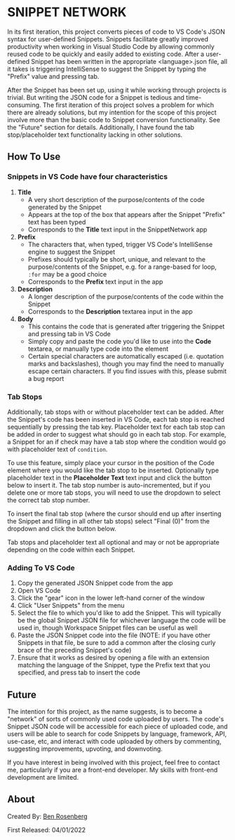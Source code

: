# SNIPPET NETWORK

In its first iteration, this project converts pieces of code to VS Code's JSON syntax for user-defined Snippets. Snippets facilitate greatly improved productivity when working in Visual Studio Code by allowing commonly reused code to be quickly and easily added to existing code. After a user-defined Snippet has been written in the appropriate \<language\>.json file, all it takes is triggering IntelliSense to suggest the Snippet by typing the "Prefix" value and pressing tab.

After the Snippet has been set up, using it while working through projects is trivial. But writing the JSON code for a Snippet is tedious and time-consuming. The first iteration of this project solves a problem for which there are already solutions, but my intention for the scope of this project involve more than the basic code to Snippet conversion functionality. See the "Future" section for details. Additionally, I have found the tab stop/placeholder text functionality lacking in other solutions.

## How To Use

### Snippets in VS Code have four characteristics
  
1. __Title__
    - A very short description of the purpose/contents of the code generated by the Snippet
    - Appears at the top of the box that appears after the Snippet "Prefix" text has been typed
    - Corresponds to the __Title__ text input in the SnippetNetwork app
2. __Prefix__
    - The characters that, when typed, trigger VS Code's IntelliSense engine to suggest the Snippet
    - Prefixes should typically be short, unique, and relevant to the purpose/contents of the Snippet, e.g. for a range-based for loop, `:for` may be a good choice
    - Corresponds to the __Prefix__ text input in the app
3. __Description__
    - A longer description of the purpose/contents of the code within the Snippet
    - Corresponds to the __Description__ textarea input in the app
4. __Body__
    - This contains the code that is generated after triggering the Snippet and pressing tab in VS Code
    - Simply copy and paste the code you'd like to use into the __Code__ textarea, or manually type code into the element
    - Certain special characters are automatically escaped (i.e. quotation marks and backslashes), though you may find the need to manually escape certain characters. If you find issues with this, please submit a bug report

### Tab Stops

Additionally, tab stops with or without placeholder text can be added. After the Snippet's code has been inserted in VS Code, each tab stop is reached sequentially by pressing the tab key. Placeholder text for each tab stop can be added in order to suggest what should go in each tab stop. For example, a Snippet for an if check may have a tab stop where the condition would go with placeholder text of `condition`.

To use this feature, simply place your cursor in the position of the Code element where you would like the tab stop to be inserted. Optionally type placeholder text in the __Placeholder Text__ text input and click the button below to insert it. The tab stop number is auto-incremented, but if you delete one or more tab stops, you will need to use the dropdown to select the correct tab stop number.

To insert the final tab stop (where the cursor should end up after inserting the Snippet and filling in all other tab stops) select "Final (0)" from the dropdown and click the button below.

Tab stops and placeholder text all optional and may or not be appropriate depending on the code within each Snippet.

### Adding To VS Code

1. Copy the generated JSON Snippet code from the app
2. Open VS Code
3. Click the "gear" icon in the lower left-hand corner of the window
4. Click "User Snippets" from the menu
5. Select the file to which you'd like to add the Snippet. This will typically be the global Snippet JSON file for whichever language the code will be used in, though Workspace Snippet files can be useful as well
6. Paste the JSON Snippet code into the file (NOTE: if you have other Snippets in that file, be sure to add a common after the closing curly brace of the preceding Snippet's code)
7. Ensure that it works as desired by opening a file with an extension matching the language of the Snippet, type the Prefix text that you specified, and press tab to insert the code

## Future

The intention for this project, as the name suggests, is to become a "network" of sorts of commonly used code uploaded by users. The code's Snippet JSON code will be accessible for each piece of uploaded code, and users will be able to search for code Snippets by language, framework, API, use-case, etc, and interact with code uploaded by others by commenting, suggesting improvements, upvoting, and downvoting.

If you have interest in being involved with this project, feel free to contact me, particularly if you are a front-end developer. My skills with front-end development are limited.

## About

Created By: [Ben Rosenberg](www.linkedin.com/in/ben-rosenberg-688a60213)

First Released: 04/01/2022
